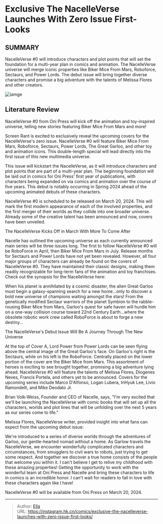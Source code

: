 # Exclusive The NacelleVerse Launches With Zero Issue First-Looks


## SUMMARY 



  NacelleVerse #0 will introduce characters and plot points that will set the foundation for a multi-year plan in comics and animation.   The NacelleVerse universe will merge iconic properties like Biker Mice From Mars, Roboforce, Sectaurs, and Power Lords.   The debut issue will bring together diverse characters and promise a big adventure with the talents of Melissa Flores and other creators.  

![iamge](https://static1.srcdn.com/wordpress/wp-content/uploads/2023/12/nacelleverse-0-cover-c-biker-mice.jpg)

## Literature Review

NacelleVerse #0 from Oni Press will kick off the animation and toy-inspired universe, telling new stories featuring Biker Mice From Mars and more!




Screen Rant is excited to exclusively reveal the upcoming covers for the NacelleVerse&#39;s zero issue. NacelleVerse #0 will feature Biker Mice From Mars, Roboforce, Sectaurs, Power Lords, The Great Garloo, and other toy and animation icons. This double-length special will lead directly into the first issue of this new multimedia universe.




This issue will kickstart the NacelleVerse, as it will introduce characters and plot points that are part of a multi-year plan. The beginning foundation will be laid out in comics for Oni Press&#39; first year of publications, with characters being expanded on via comics and animation over the course of five years. This debut is notably occurring in Spring 2024 ahead of the upcoming animated debuts of these characters.

          

NacelleVerse #0 is scheduled to be released on March 20, 2024. This will mark the first modern appearance of each of the involved properties, and the first merger of their worlds as they collide into one broader universe. Already some of the creative talent has been announced and now, covers have been unveiled.


 The NacelleVerse Kicks Off in March With More To Come After 
         




Nacelle has outlined the upcoming universe as each currently announced main series will be three issues long. The first to follow NacelleVerse #0 will be RoboForce in April, then Biker Mice From Mars in July. Release months for Sectaurs and Power Lords have not yet been revealed. However, all four major groups of characters can already be found on the covers of NacelleVerse #0. They have maintained their classic designs, making them readily recognizable for long-term fans of the animation and toy franchises. Check out the synopsis for the NacelleVerse here:


When his planet is annihilated by a cosmic disaster, the alien Great Garloo must begin a galaxy-spanning search for a new home...only to discover a bold new universe of champions waiting amongst the stars! From the genetically modified Sectaur warriors of the planet Symbion to the rabble-rousing Biker Mice from Mars, Garloo&#39;s quest for safe haven will hurdle him on a one-way collision course toward 22nd Century Earth...where the obsolete robotic work crew called RoboForce is about to forge a new destiny...







 The NacelleVerse&#39;s Debut Issue Will Be A Journey Through The New Universe 
          

At the top of Cover A, Lord Power from Power Lords can be seen flying above the central image of the Great Garloo&#39;s face. On Garloo&#39;s right is the Sectaurs, while on his left is the RoboForce. Centrally placed on the lower portion of the cover are the Biker Mice from Mars. This assortment of heroes is exciting to see brought together, promising a big adventure lying ahead. NacelleVerse #0 will feature the talents of Melissa Flores, Diogenes Neves, Francis Portela, and others yet to be announced. Covers for the upcoming series include Marco D&#39;Alfonso, Logan Lubera, InHyuk Lee, Livio Ramondelli, and Mike Deodato Jr.

Brian Volk-Weiss, Founder and CEO of Nacelle, says, &#34;I&#39;m very excited that we&#39;ll be launching the NacelleVerse with comic books that will set up all the characters, worlds and plot lines that will be unfolding over the next 5 years as our series come to life.&#34;




Melissa Flores, NacelleVerse writer, provided insight into what fans can expect from the upcoming debut issue:


We&#39;re introduced to a series of diverse worlds through the adventures of Garloo, our gentle-hearted nomad without a home. As Garlow travels the NacelleVerse, we encounter wonderfully complicated characters and circumstances, from smugglers to civil wars to robots, just trying to get some respect. And together we discover a true home consists of the people that welcome you within it. I can&#39;t believe I get to relive my childhood with these amazing properties! Getting the opportunity to work with the wonderful team at Oni Press and Nacelle and bring these characters to life in comics is an incredible honor. I can&#39;t wait for readers to fall in love with these characters again like I have!


NacelleVerse #0 will be available from Oni Press on March 20, 2024.



---

> Author: [Ella](https://instagram.hk.cn/)  
> URL: https://instagram.hk.cn/comics/exclusive-the-nacelleverse-launches-with-zero-issue-first-looks/  

